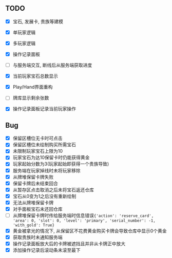 ## TODO

- [X] 宝石, 发展卡, 贵族等建模
- [X] 单玩家逻辑
- [X] 多玩家逻辑
- [X] 操作记录面板
- [ ] 与服务端交互, 断线后从服务端获取进度
- [X] 当前玩家宝石总数显示
- [X] Play/Hand界面重构
- [ ] 牌库显示剩余张数
- [X] 操作记录面板记录当前玩家操作


## Bug

- [X] 保留区槽位无卡时可点击
- [X] 保留区槽位未绘制购买所需宝石
- [X] 未限制玩家宝石上限为10
- [X] 玩家宝石为达10保留卡时仍能获得黄金
- [X] 玩家起始分数为3(玩家起始即获得一个贵族导致)
- [X] 服务端在玩家掉线时未将玩家移除
- [X] 从牌堆保留卡牌失败
- [X] 保留卡牌后未结束回合
- [X] 从暂存区点击取消之后未将宝石返还仓库
- [X] 宝石从0变为1之后没有重新绘制
- [X] 无法从牌堆保留卡牌
- [X] 对手面板宝石未还回仓库
- [ ] 从牌堆保留卡牌时传给服务端时信息错误`{'action': 'reserve_card', 'area': 0, 'slot': 0, 'level': 'primary', 'serial_number': -1, 'with_gold': True}`
- [X] 黄金被拿光的情况下, 从保留区不花费黄金购买卡牌会导致仓库中显示0个黄金
- [X] 获取贵族时未通知服务端
- [X] 操作记录面板放大后的卡牌被遮挡且并非从卡牌正中放大
- [X] 添加操作记录后滚动条未滚至最下
